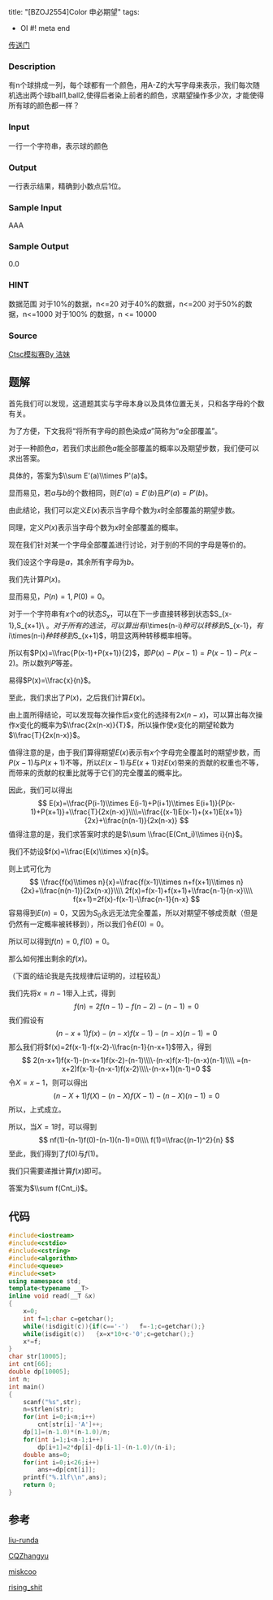 title: "[BZOJ2554]Color 申必期望"
tags:
  - OI
#! meta end

[传送门](https://www.lydsy.com/JudgeOnline/problem.php?id=2554)



### Description

有n个球排成一列，每个球都有一个颜色，用A-Z的大写字母来表示，我们每次随机选出两个球ball1,ball2,使得后者染上前者的颜色，求期望操作多少次，才能使得所有球的颜色都一样？

### Input

 一行一个字符串，表示球的颜色

### Output

 一行表示结果，精确到小数点后1位。

### Sample Input

   AAA

### Sample Output

   0.0

### HINT

数据范围
   对于10%的数据，n<=20
   对于40%的数据，n<=200
   对于50%的数据，n<=1000
   对于100% 的数据，n <= 10000

### Source

[Ctsc模拟赛By 洁妹](https://www.lydsy.com/JudgeOnline/problemset.php?search=Ctsc%E6%A8%A1%E6%8B%9F%E8%B5%9BBy%20%E6%B4%81%E5%A6%B9)





## 题解

首先我们可以发现，这道题其实与字母本身以及具体位置无关，只和各字母的个数有关。

为了方便，下文我将“将所有字母的颜色染成$a$”简称为“$a$全部覆盖”。

对于一种颜色$a$，若我们求出颜色$a$能全部覆盖的概率以及期望步数，我们便可以求出答案。

具体的，答案为$\\sum E'(a)\\times P'(a)$。

显而易见，若$a$与$b$的个数相同，则$E'(a)=E'(b)$且$P'(a)=P'(b)$。

由此结论，我们可以定义$E(x)$表示当字母个数为$x$时全部覆盖的期望步数。

同理，定义$P(x)$表示当字母个数为$x$时全部覆盖的概率。



现在我们针对某一个字母全部覆盖进行讨论，对于别的不同的字母是等价的。

我们设这个字母是$a$，其余所有字母为$b$。





我们先计算$P(x)$。

显而易见，$P(n)=1,P(0)=0$。

对于一个字符串有$x$个$a$的状态$S_x$，可以在下一步直接转移到状态$S_{x-1},S_{x+1}\\ $。对于所有的选法，可以算出有$i\\times(n-i)$种可以转移到$S_{x-1}$，有$i\\times(n-i)$种转移到$S_{x+1}$，明显这两种转移概率相等。

所以有$P(x)=\\frac{P(x-1)+P(x+1)}{2}$，即$P(x)-P(x-1)=P(x-1)-P(x-2)$。所以数列$P$等差。

易得$P(x)=\\frac{x}{n}$。

至此，我们求出了$P(x)$，之后我们计算$E(x)$。







由上面所得结论，可以发现每次操作后$x$变化的选择有$2x(n-x)$，可以算出每次操作$x$变化的概率为$\\frac{2x(n-x)}{T}$，所以操作使$x$变化的期望轮数为$\\frac{T}{2x(n-x)}$。

值得注意的是，由于我们算得期望$E(x)$表示有$x$个字母完全覆盖时的期望步数，而$P(x-1)$与$P(x+1)$不等，所以$E(x-1)$与$E(x+1)$对$E(x)$带来的贡献的权重也不等，而带来的贡献的权重比就等于它们的完全覆盖的概率比。

因此，我们可以得出
$$
E(x)=\\frac{P(i-1)\\times E(i-1)+P(i+1)\\times E(i+1)}{P(x-1)+P(x+1)}+\\frac{T}{2x(n-x)}\\\\=\\frac{(x-1)E(x-1)+(x+1)E(x+1)}{2x}+\\frac{n(n-1)}{2x(n-x)}
$$
值得注意的是，我们求答案时求的是$\\sum \\frac{E(Cnt_i)\\times i}{n}$。

我们不妨设$f(x)=\\frac{E(x)\\times x}{n}$。

则上式可化为
$$
\\frac{f(x)\\times n}{x}=\\frac{f(x-1)\\times n+f(x+1)\\times n}{2x}+\\frac{n(n-1)}{2x(n-x)}\\\\
2f(x)=f(x-1)+f(x+1)+\\frac{n-1}{n-x}\\\\
f(x+1)=2f(x)-f(x-1)-\\frac{n-1}{n-x}
$$
容易得到$E(n)=0$，又因为$S_0$永远无法完全覆盖，所以对期望不够成贡献（但是仍然有一定概率被转移到），所以我们令$E(0)=0$。

所以可以得到$f(n)=0,f(0)=0$。



那么如何推出剩余的$f(x)$。

（下面的结论我是先找规律后证明的，过程较乱）



我们先将$x=n-1$带入上式，得到
$$
f(n)=2f(n-1)-f(n-2)-(n-1)=0
$$
我们假设有
$$
(n-x+1)f(x)-(n-x)f(x-1)-(n-x)(n-1)=0
$$
那么我们将$f(x)=2f(x-1)-f(x-2)-\\frac{n-1}{n-x+1}$带入，得到
$$
2(n-x+1)f(x-1)-(n-x+1)f(x-2)-(n-1)\\\\-(n-x)f(x-1)-(n-x)(n-1)\\\\
=(n-x+2)f(x-1)-(n-x-1)f(x-2)\\\\-(n-x+1)(n-1)=0
$$
令$X=x-1$，则可以得出
$$
(n-X+1)f(X)-(n-X)f(X-1)-(n-X)(n-1)=0
$$
所以，上式成立。

所以，当$X=1$时，可以得到
$$
nf(1)-(n-1)f(0)-(n-1)(n-1)=0\\\\
f(1)=\\frac{(n-1)^2}{n}
$$
至此，我们得到了$f(0)$与$f(1)$。

我们只需要递推计算$f(x)$即可。

答案为$\\sum f(Cnt_i)$。



## 代码

```cpp
#include<iostream>
#include<cstdio>
#include<cstring>
#include<algorithm>
#include<queue>
#include<set>
using namespace std;
template<typename __T>
inline void read(__T &x)
{
    x=0;
    int f=1;char c=getchar();
    while(!isdigit(c)){if(c=='-')	f=-1;c=getchar();}
    while(isdigit(c))	{x=x*10+c-'0';c=getchar();}
    x*=f;
}
char str[10005];
int cnt[66];
double dp[10005];
int n;
int main()
{
	scanf("%s",str);
	n=strlen(str);
	for(int i=0;i<n;i++)
		cnt[str[i]-'A']++;
	dp[1]=(n-1.0)*(n-1.0)/n;
	for(int i=1;i<n-1;i++)
		dp[i+1]=2*dp[i]-dp[i-1]-(n-1.0)/(n-i);
	double ans=0;
	for(int i=0;i<26;i++)
		ans+=dp[cnt[i]];
	printf("%.1lf\\n",ans);
	return 0;
}

```



## 参考

[liu-runda](https://www.cnblogs.com/liu-runda/p/6803126.html)

[CQZhangyu](http://www.cnblogs.com/CQzhangyu/p/7965589.html)

[miskcoo](https://github.com/miskcoo/oicode/blob/master/bzoj/2554.cpp)

[rising_shit](https://blog.csdn.net/rising_shit/article/details/79888161)

